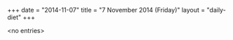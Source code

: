+++
date = "2014-11-07"
title = "7 November 2014 (Friday)"
layout = "daily-diet"
+++


\<no entries\>
